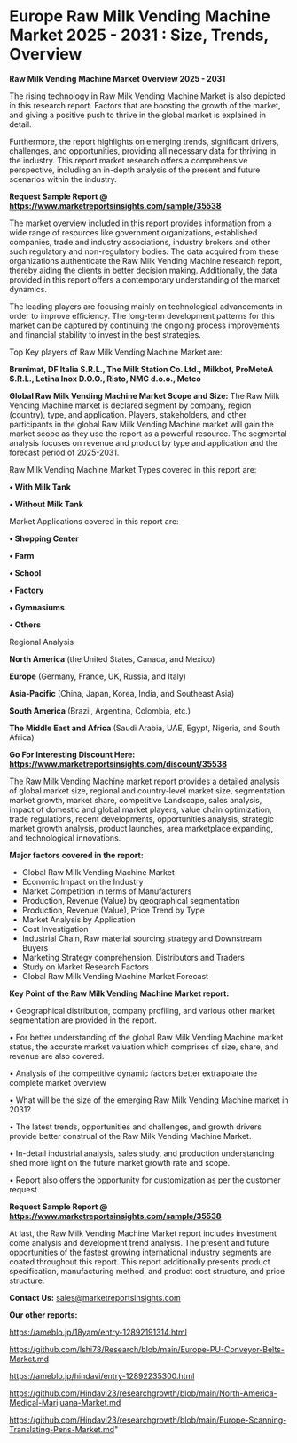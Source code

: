 # Europe Raw Milk Vending Machine Market 2025 - 2031 : Size, Trends, Overview

<Strong> Raw Milk Vending Machine Market Overview 2025 - 2031</strong>

The rising technology in Raw Milk Vending Machine Market is also depicted in this research report. Factors that are boosting the growth of the market, and giving a positive push to thrive in the global market is explained in detail.

Furthermore, the report highlights on emerging trends, significant drivers, challenges, and opportunities, providing all necessary data for thriving in the industry. This report market research offers a comprehensive perspective, including an in-depth analysis of the present and future scenarios within the industry.

<strong>Request Sample Report @ <a href=https://www.marketreportsinsights.com/sample/35538>https://www.marketreportsinsights.com/sample/35538</a></strong>

The market overview included in this report provides information from a wide range of resources like government organizations, established companies, trade and industry associations, industry brokers and other such regulatory and non-regulatory bodies. The data acquired from these organizations authenticate the Raw Milk Vending Machine research report, thereby aiding the clients in better decision making. Additionally, the data provided in this report offers a contemporary understanding of the market dynamics.

The leading players are focusing mainly on technological advancements in order to improve efficiency. The long-term development patterns for this market can be captured by continuing the ongoing process improvements and financial stability to invest in the best strategies.

Top Key players of Raw Milk Vending Machine Market are:

<strong>Brunimat, DF Italia S.R.L., The Milk Station Co. Ltd., Milkbot, ProMeteA S.R.L., Letina Inox D.O.O., Risto, NMC d.o.o., Metco</strong>

<strong><b>Global Raw Milk Vending Machine Market Scope and Size:</b></strong>
The Raw Milk Vending Machine market is declared segment by company, region (country), type, and application. Players, stakeholders, and other participants in the global Raw Milk Vending Machine market will gain the market scope as they use the report as a powerful resource. The segmental analysis focuses on revenue and product by type and application and the forecast period of 2025-2031.

Raw Milk Vending Machine Market Types covered in this report are:

<strong>•  With Milk Tank

•  Without Milk Tank</strong>

Market Applications covered in this report are:

<strong>•  Shopping Center

•  Farm

•  School

•  Factory

•  Gymnasiums

•  Others</strong> 

Regional Analysis

<strong>North America</strong> (the United States, Canada, and Mexico)

<strong>Europe</strong> (Germany, France, UK, Russia, and Italy)

<strong>Asia-Pacific</strong> (China, Japan, Korea, India, and Southeast Asia)

<strong>South America</strong> (Brazil, Argentina, Colombia, etc.)

<strong>The Middle East and Africa</strong> (Saudi Arabia, UAE, Egypt, Nigeria, and South Africa)

<strong>Go For Interesting Discount Here: <a href=https://www.marketreportsinsights.com/discount/35538>https://www.marketreportsinsights.com/discount/35538</a></strong>

The Raw Milk Vending Machine market report provides a detailed analysis of global market size, regional and country-level market size, segmentation market growth, market share, competitive Landscape, sales analysis, impact of domestic and global market players, value chain optimization, trade regulations, recent developments, opportunities analysis, strategic market growth analysis, product launches, area marketplace expanding, and technological innovations.

<strong><b>Major factors covered in the report:</b></strong>
<ul>
  <li>Global Raw Milk Vending Machine Market </li>
  <li>Economic Impact on the Industry</li>
  <li>Market Competition in terms of Manufacturers</li>
  <li>Production, Revenue (Value) by geographical segmentation</li>
  <li>Production, Revenue (Value), Price Trend by Type</li>
  <li>Market Analysis by Application</li>
  <li>Cost Investigation</li>
  <li>Industrial Chain, Raw material sourcing strategy and Downstream Buyers</li>
  <li>Marketing Strategy comprehension, Distributors and Traders</li>
  <li>Study on Market Research Factors</li>
  <li>Global Raw Milk Vending Machine Market Forecast</li>
</ul>

<strong><b>Key Point of the Raw Milk Vending Machine Market report:</b></strong>

• Geographical distribution, company profiling, and various other market segmentation are provided in the report.

• For better understanding of the global Raw Milk Vending Machine market status, the accurate market valuation which comprises of size, share, and revenue are also covered.

• Analysis of the competitive dynamic factors better extrapolate the complete market overview

• What will be the size of the emerging Raw Milk Vending Machine market in 2031?

• The latest trends, opportunities and challenges, and growth drivers provide better construal of the Raw Milk Vending Machine Market.

• In-detail industrial analysis, sales study, and production understanding shed more light on the future market growth rate and scope.

• Report also offers the opportunity for customization as per the customer request.

<strong>Request Sample Report @ <a href=https://www.marketreportsinsights.com/sample/35538>https://www.marketreportsinsights.com/sample/35538</a></strong>

At last, the Raw Milk Vending Machine Market report includes investment come analysis and development trend analysis. The present and future opportunities of the fastest growing international industry segments are coated throughout this report. This report additionally presents product specification, manufacturing method, and product cost structure, and price structure.

<strong>Contact Us:</strong>
sales@marketreportsinsights.com

<strong>Our other reports:</strong>

<a href=https://ameblo.jp/18yam/entry-12892191314.html>https://ameblo.jp/18yam/entry-12892191314.html</a>

<a href=https://github.com/Ishi78/Research/blob/main/Europe-PU-Conveyor-Belts-Market.md>https://github.com/Ishi78/Research/blob/main/Europe-PU-Conveyor-Belts-Market.md</a>

<a href=https://ameblo.jp/hindavi/entry-12892235300.html>https://ameblo.jp/hindavi/entry-12892235300.html</a>

<a href=https://github.com/Hindavi23/researchgrowth/blob/main/North-America-Medical-Marijuana-Market.md>https://github.com/Hindavi23/researchgrowth/blob/main/North-America-Medical-Marijuana-Market.md</a>

<a href=https://github.com/Hindavi23/researchgrowth/blob/main/Europe-Scanning-Translating-Pens-Market.md>https://github.com/Hindavi23/researchgrowth/blob/main/Europe-Scanning-Translating-Pens-Market.md</a>"
